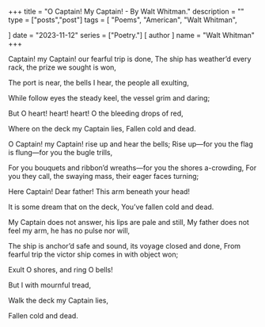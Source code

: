 +++
title = "O Captain! My Captain! - By Walt Whitman."
description = ""
type = ["posts","post"]
tags = [
    "Poems",
    "American",
    "Walt Whitman",
    
]
date = "2023-11-12"
series = ["Poetry."]
[ author ]
  name = "Walt Whitman"
+++

Captain! my Captain! our fearful trip is done,
The ship has weather’d every rack, the prize we sought is won,

The port is near, the bells I hear, the people all exulting,

While follow eyes the steady keel, the vessel grim and daring;

But O heart! heart! heart!
O the bleeding drops of red,

Where on the deck my Captain lies,
Fallen cold and dead.

O Captain! my Captain! rise up and hear the bells;
Rise up—for you the flag is flung—for you the bugle trills,

For you bouquets and ribbon’d wreaths—for you the shores a-crowding,
For you they call, the swaying mass, their eager faces turning;

Here Captain! Dear father!
This arm beneath your head!

It is some dream that on the deck,
You’ve fallen cold and dead.

My Captain does not answer, his lips are pale and still,
My father does not feel my arm, he has no pulse nor will,

The ship is anchor’d safe and sound, its voyage closed and done,
From fearful trip the victor ship comes in with object won;

Exult O shores, and ring O bells!

But I with mournful tread,

Walk the deck my Captain lies,

Fallen cold and dead.
